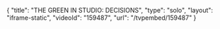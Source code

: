 {
    "title": "THE GREEN IN STUDIO: DECISIONS",
    "type": "solo",
    "layout": "iframe-static",
    "videoId": "159487",
    "url": "\/tvpembed\/159487"
}